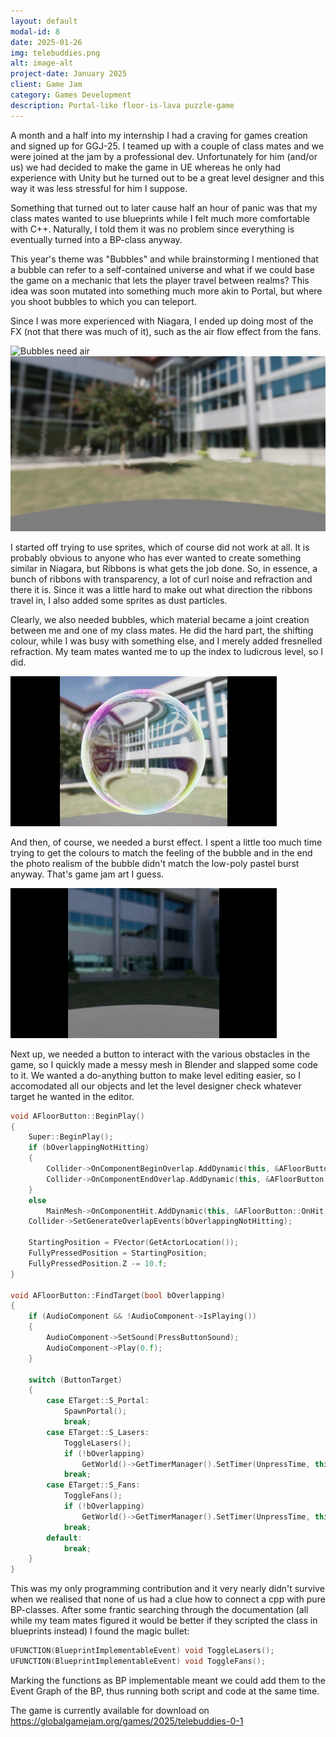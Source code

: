 ```yaml
---
layout: default
modal-id: 8
date: 2025-01-26
img: telebuddies.png
alt: image-alt
project-date: January 2025
client: Game Jam
category: Games Development
description: Portal-like floor-is-lava puzzle-game
---
```

A month and a half into my internship I had a craving for games creation and signed up for GGJ-25.
I teamed up with a couple of class mates and we were joined at the jam by a professional dev.
Unfortunately for him (and/or us) we had decided to make the game in UE whereas he only had
experience with Unity but he turned out to be a great level designer and this way it was less
stressful for him I suppose.

Something that turned out to later cause half an hour of panic was that my class mates wanted to
use blueprints while I felt much more comfortable with C++. Naturally, I told them it was no
problem since everything is eventually turned into a BP-class anyway.

This year's theme was "Bubbles" and while brainstorming I mentioned that a bubble can refer to a
self-contained universe and what if we could base the game on a mechanic that lets the player
travel between realms? This idea was soon mutated into something much more akin to Portal, but
where you shoot bubbles to which you can teleport.

Since I was more experienced with Niagara, I ended up doing most of the FX (not that there was much
of it), such as the air flow effect from the fans.

![Bubbles need air](img/portfolio/TeleBuddies/TB_air.gif "I guess this is fan art.")
![Captured air](img/portfolio/TeleBuddies/TB_airflow.png "The air is still. Get it?")

I started off trying to use sprites, which of course did not work at all. It is probably obvious
to anyone who has ever wanted to create something similar in Niagara, but Ribbons is what gets
the job done. So, in essence, a bunch of ribbons with transparency, a lot of curl noise and
refraction and there it is. Since it was a little hard to make out what direction the ribbons
travel in, I also added some sprites as dust particles.

Clearly, we also needed bubbles, which material became a joint creation between me and one of my
class mates. He did the hard part, the shifting colour, while I was busy with something else, and
I merely added fresnelled refraction. My team mates wanted me to up the index to ludicrous level,
so I did.

![Bubble!](img/portfolio/TeleBuddies/TB_bubble.gif "Now all we need is Bobble.")

And then, of course, we needed a burst effect. I spent a little too much time trying to get the
colours to match the feeling of the bubble and in the end the photo realism of the bubble didn't
match the low-poly pastel burst anyway. That's game jam art I guess.

![Pop!](img/portfolio/TeleBuddies/TB_burst.gif "Don't poppa me or I'll poppa you!")

Next up, we needed a button to interact with the various obstacles in the game, so I quickly made
a messy mesh in Blender and slapped some code to it. We wanted a do-anything button to make level
editing easier, so I accomodated all our objects and let the level designer check whatever target
he wanted in the editor.

```cpp
void AFloorButton::BeginPlay()
{
	Super::BeginPlay();
	if (bOverlappingNotHitting)
	{
		Collider->OnComponentBeginOverlap.AddDynamic(this, &AFloorButton::OnOverlap);
		Collider->OnComponentEndOverlap.AddDynamic(this, &AFloorButton::OnOverlapEnd);
	}
	else
		MainMesh->OnComponentHit.AddDynamic(this, &AFloorButton::OnHit);
	Collider->SetGenerateOverlapEvents(bOverlappingNotHitting);

	StartingPosition = FVector(GetActorLocation());
	FullyPressedPosition = StartingPosition;
	FullyPressedPosition.Z -= 10.f;
}

void AFloorButton::FindTarget(bool bOverlapping)
{
	if (AudioComponent && !AudioComponent->IsPlaying())
	{
		AudioComponent->SetSound(PressButtonSound);
		AudioComponent->Play(0.f);
	}
	
	switch (ButtonTarget)
	{
		case ETarget::S_Portal:
			SpawnPortal();
			break;
		case ETarget::S_Lasers:
			ToggleLasers();
			if (!bOverlapping)
				GetWorld()->GetTimerManager().SetTimer(UnpressTime, this, &AFloorButton::Unpress, 1.f, false);
			break;
		case ETarget::S_Fans:
			ToggleFans();
			if (!bOverlapping)
				GetWorld()->GetTimerManager().SetTimer(UnpressTime, this, &AFloorButton::Unpress, 1.f, false);
			break;
		default:
			break;
	}
}
``` 

This was my only programming contribution and it very nearly didn't survive when we realised that
none of us had a clue how to connect a cpp with pure BP-classes. After some frantic searching
through the documentation (all while my team mates figured it would be better if they scripted the
class in blueprints instead) I found the magic bullet:

```cpp
UFUNCTION(BlueprintImplementableEvent) void ToggleLasers();
UFUNCTION(BlueprintImplementableEvent) void ToggleFans();
```

Marking the functions as BP implementable meant we could add them to the Event Graph of the BP,
thus running both script and code at the same time.

The game is currently available for download on
https://globalgamejam.org/games/2025/telebuddies-0-1